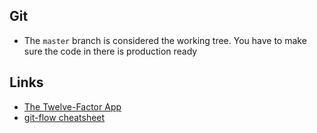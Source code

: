 ## Git

* The `master` branch is considered the working tree. You have to make sure the code in there is production ready 

## Links

* [The Twelve-Factor App](https://12factor.net/)
* [git-flow cheatsheet](https://danielkummer.github.io/git-flow-cheatsheet/)

